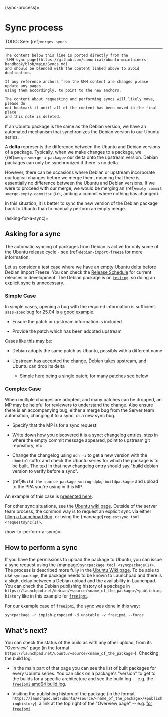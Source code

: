 (sync-process)=
# Sync process

TODO: See: {ref}`merges-syncs`


---------------------------------------------------------

```{important}
The content below this line is ported directly from the
[UMH sync page](https://github.com/canonical/ubuntu-maintainers-handbook/blob/main/Syncs.md)
and should be blended with the content linked above to avoid duplication.

If any reference anchors from the UMH content are changed please update any pages
using them accordingly, to point to the new anchors.

The content about requesting and performing syncs will likely move, please do
not bookmark it until all of the content has been moved to the final place
and this note is deleted.
```

If an Ubuntu package is the same as the Debian version, we have an automated
mechanism that synchronizes the Debian version to our Ubuntu series. 

A **delta** represents the difference between the Ubuntu and Debian versions of
a package. Typically, when we make changes to a package, we
{ref}`merge <merge-a-package>` our delta onto the upstream version. Debian
packages can only be synchronized if there is no delta.

However, there can be occasions where Debian or upstream incorporate our
logical changes before we merge them, meaning that there is essentially no
difference between the Ubuntu and Debian versions. If we were to proceed with
our merge, we would be merging an
{ref}`empty commit <merge-empty-commits>` (i.e., adding a commit where
nothing has changed).

In this situation, it is better to sync the new version of the Debian
package back to Ubuntu than to manually perform an empty merge.


(asking-for-a-sync)=
## Asking for a sync

The automatic syncing of packages from Debian is active for only some of the
Ubuntu release cycle - see {ref}`debian-import-freeze` for more information.

Let us consider a test case where we have an empty Ubuntu delta before
Debian Import Freeze. You can check the
[Release Schedule](https://wiki.ubuntu.com/ReleaseSchedule)
for current releases in development. The Debian package is on
[`testing`](https://www.debian.org/releases/), so doing an
[explicit sync](https://wiki.ubuntu.com/SyncRequestProcess#Content_of_a_sync_request)
is unnecessary. 


### Simple Case

In simple cases, opening a bug with the required information is sufficient.
`sass-spec` bug for 25.04 is
[a good example](https://bugs.launchpad.net/ubuntu/+source/sass-spec/+bug/2098389).

* Ensure the patch or upstream information is included

* Provide the patch which has been adopted upstream

Cases like this may be:

* Debian adopts the same patch as Ubuntu, possibly with a different name

* Upstream has accepted the change, Debian takes upstream, and Ubuntu can drop its delta

  * Simple here being a single patch; for many patches see below


### Complex Case

When multiple changes are adopted, and many patches can be dropped, an MP may be
helpful for reviewers to understand the change. Also ensure there is an
accompanying bug, either a merge bug from the Server team automation, changing
it to a sync, or a new sync bug.

* Specify that the MP is for a sync request.

* Write down how you discovered it is a sync: changelog entries, step in where
  the empty commit message appeared, point to upstream git repository, etc.

* Change the changelog using `dch -i` to get a new version with the `ubuntu1`
  suffix and check the Ubuntu series for which the package is to be built. The
  text in that new changelog entry should say "build debian version to verify
  before a sync".
  
* {ref}`Build the source package <using-dpkg-buildpackage>` and upload to the
  PPA you're using in this MP.

An example of this case is
[presented here](https://code.launchpad.net/~mirespace/ubuntu/+source/freeipmi/+git/freeipmi/+merge/407014).

For other sync situations, see the
[Ubuntu wiki page](https://wiki.ubuntu.com/SyncRequestProcess).
Outside of the server team process, the common way is to request an explicit
sync via either
[filing a Launchpad Bug](https://wiki.ubuntu.com/SyncRequestProcess#For_people_requiring_sponsorship),
or using the {manpage}`requestsync tool <requestsync(1)>`.


(how-to-perform-a-sync)=
## How to perform a sync

If you have the permissions to upload the package to Ubuntu, you can issue a
sync request using the {manpage}`syncpackage tool <syncpackage(1)>`.
The process is described more fully in the
[Ubuntu Wiki page](https://wiki.ubuntu.com/SyncRequestProcess#For_people_with_permission_to_upload_the_package_to_Ubuntu).
To be able to use `syncpackage`, the package needs to be known to Launchpad
and there is a slight delay between a Debian upload and the availability in
Launchpad. You can check the Debian publishing history of a package in
`https://launchpad.net/debian/+source/<name_of_the_package>/+publishinghistory`
like in this example for
[`freeipmi`](https://launchpad.net/debian/+source/freeipmi/+publishinghistory).

For our example case of `freeipmi`, the sync was done in this way:

```shell
syncpackage -r impish-proposed -d unstable -v freeipmi --force
```


## What's next?

You can check the status of the build as with any other upload, from its
"Overview" page (in the format
`https://launchpad.net/ubuntu/+source/<name_of_the_package>`).
Checking the build log:

* In the main part of that page you can see the list of built packages for
  every Ubuntu series. You can click on a package's "version" to get to the
  builds for a specific architecture and see the build log -- e.g. the
  [`freeipmi` amd64 build log](https://launchpad.net/ubuntu/+source/freeipmi/1.6.6-4/+build/21971101/+files/buildlog_ubuntu-impish-amd64.freeipmi_1.6.6-4_BUILDING.txt.gz).

* Visiting the publishing history of the package (in the format 
  `https://launchpad.net/ubuntu/+source/<name_of_the_package>/+publishinghistory`):
  a link at the top right of the "Overview page" -- e.g.
  [for `freeipmi`](https://launchpad.net/ubuntu/+source/freeipmi/+publishinghistory).
